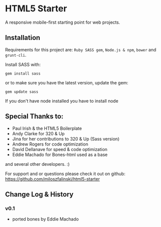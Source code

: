 # HTML5 Starter

A responsive mobile-first starting point for web projects.

## Installation

Requirements for this project are: `Ruby SASS gem`, `Node.js & npm`, `bower` and `grunt-cli`.

Install SASS with:
```shell
gem install sass
```

or to make sure you have the latest version, update the gem:
```shell
gem update sass
```

If you don't have node installed you have to install node

## Special Thanks to:
- Paul Irish & the HTML5 Boilerplate
- Andy Clarke for 320 & Up
- Jina for her contributions to 320 & Up (Sass version)
- Andrew Rogers for code optimization
- David Dellanave for speed & code optimization
- Eddie Machado for Bones-html used as a base

and several other developers. :)

For support and or questions please check it out on github:
https://github.com/miloszfalinski/html5-starter


## Change Log & History

### v0.1 
- ported bones by Eddie Machado
